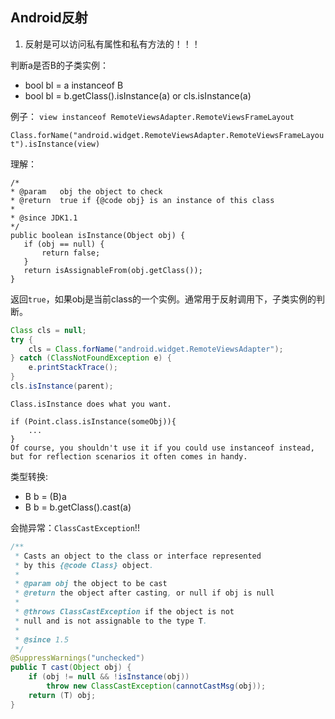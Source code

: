 ## Android反射

1. 反射是可以访问私有属性和私有方法的！！！




判断a是否B的子类实例：

* bool bl = a instanceof B
* bool bl = b.getClass().isInstance(a) or cls.isInstance(a)

例子：
`view instanceof RemoteViewsAdapter.RemoteViewsFrameLayout`

`Class.forName("android.widget.RemoteViewsAdapter.RemoteViewsFrameLayout").isInstance(view)`


理解：

```
/*
* @param   obj the object to check
* @return  true if {@code obj} is an instance of this class
*
* @since JDK1.1
*/
public boolean isInstance(Object obj) {
   if (obj == null) {
       return false;
   }
   return isAssignableFrom(obj.getClass());
}
```

返回`true`，如果obj是当前class的一个实例。通常用于反射调用下，子类实例的判断。

```java
Class cls = null;
try {
    cls = Class.forName("android.widget.RemoteViewsAdapter");
} catch (ClassNotFoundException e) {
    e.printStackTrace();
}
cls.isInstance(parent);
```

```
Class.isInstance does what you want.

if (Point.class.isInstance(someObj)){
    ...
}
Of course, you shouldn't use it if you could use instanceof instead, but for reflection scenarios it often comes in handy.
```

类型转换:

* B b = (B)a
* B b = b.getClass().cast(a)

会抛异常：`ClassCastException`!!


```java
/**
 * Casts an object to the class or interface represented
 * by this {@code Class} object.
 *
 * @param obj the object to be cast
 * @return the object after casting, or null if obj is null
 *
 * @throws ClassCastException if the object is not
 * null and is not assignable to the type T.
 *
 * @since 1.5
 */
@SuppressWarnings("unchecked")
public T cast(Object obj) {
    if (obj != null && !isInstance(obj))
        throw new ClassCastException(cannotCastMsg(obj));
    return (T) obj;
}
```
